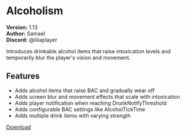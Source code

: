 # Alcoholism

**Version:** 1.13  
**Author:** Samael  
**Discord:** @liliaplayer  

Introduces drinkable alcohol items that raise intoxication levels and temporarily blur the player's vision and movement.

## Features

- Adds alcohol items that raise BAC and gradually wear off
- Adds screen blur and movement effects that scale with intoxication
- Adds player notification when reaching DrunkNotifyThreshold
- Adds configurable BAC settings like AlcoholTickTime
- Adds multiple drink items with varying strength

[Download](https://github.com/LiliaFramework/Modules/raw/refs/heads/gh-pages/alcoholism.zip)

